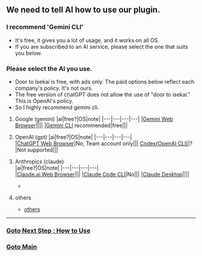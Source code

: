 ## We need to tell AI how to use our plugin.


### I recommend 'Gemini CLI'  
-  It's free, it gives you a lot of usage, and it works on all OS.  
-  If you are subscribed to an AI service, please select the one that suits you below.  


### Please select the AI ​​you use.  
- Door to Isekai is free, with ads only. The paid options below reflect each company's policy. It's not ours.
- The free version of chatGPT does not allow the use of "door to isekai." This is OpenAI's policy.
- So I highly recommend gemini cli.

1. Google (gemini)
   |ai|free?|OS|note|
   |---|---|---|---|
   |[Gemini Web Browser]()||||
   |[Gemini CLI]() recommended|free|||
2. OpenAI (gpt)
   |ai|free?|OS|note|
   |---|---|---|---|  
   |[ChatGPT Web Browser]()|No, Team account only|||
   [Codex(OpenAI CLI)]()|?|Not supported|||
3. Anthropics (claude)  
   |ai|free?|OS|note|
   |---|---|---|---|  
   |[Claode.ai Web Browser]()|||
   |[Claude Code CLI]()|No|||
   |[Claude Desktop]()||||

   - 
5. others
   - [others]()

-----
### [Goto Next Step : How to Use](https://github.com/LSG7/UnrealEngine_AI_Bridge/blob/main/docs/howtouse/howtouse.md)
### [Goto Main](https://github.com/LSG7/UnrealEngine_AI_Bridge/tree/main)
